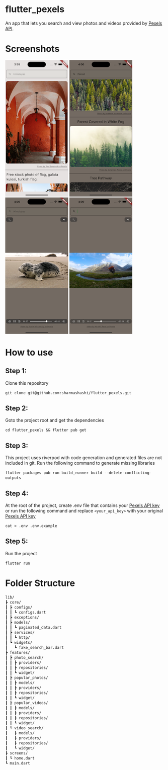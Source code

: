 # flutter_pexels

An app that lets you search and view photos and videos provided by [Pexels API](https://www.pexels.com/api/).

<!-- # Demo
![Pexels Photos](/demo/pexels_images_demo.gif) ![Pexels Videos](/demo/pexels_videos_demo.gif) -->
# Screenshots
<div class="row">
<img src = "./demo/image1.png" width=200></img>
<img src = "./demo/image2.png" width=200></img>
<img src = "./demo/video1.png" width=200></img>
<img src = "./demo/video2.png" width=200></img>
</div>

# How to use
## Step 1:
Clone this repository
```
git clone git@github.com:sharmashashi/flutter_pexels.git
```

## Step 2:
Goto the project root and get the dependencies
```
cd flutter_pexels && flutter pub get
```

## Step 3:
This project uses riverpod with code generation and generated files are not included in git. Run the following command to generate missing libraries
```
flutter packages pub run build_runner build --delete-conflicting-outputs
```

## Step 4:
At the root of the project, create .env file that contains your [Pexels API key](https://www.pexels.com/api/) or run the following command and replace `<your_api_key>` with your original [Pexels API key](https://www.pexels.com/api/)
```
cat > .env .env.example
```

## Step 5:
Run the project
```
flutter run
```

# Folder Structure
```
lib/
┣ core/
┃ ┣ configs/
┃ ┃ ┗ configs.dart
┃ ┣ exceptions/
┃ ┣ models/
┃ ┃ ┗ paginated_data.dart
┃ ┣ services/
┃ ┃ ┗ http/
┃ ┗ widgets/
┃   ┗ fake_search_bar.dart
┣ features/
┃ ┣ photo_search/
┃ ┃ ┣ providers/
┃ ┃ ┣ repositories/
┃ ┃ ┗ widget/
┃ ┣ popular_photos/
┃ ┃ ┣ models/
┃ ┃ ┣ providers/
┃ ┃ ┣ repositories/
┃ ┃ ┗ widget/
┃ ┣ popular_videos/
┃ ┃ ┣ models/
┃ ┃ ┣ providers/
┃ ┃ ┣ repositories/
┃ ┃ ┗ widget/
┃ ┗ video_search/
┃   ┣ models/
┃   ┣ providers/
┃   ┣ repositories/
┃   ┗ widget/
┣ screens/
┃ ┗ home.dart
┗ main.dart
```
